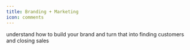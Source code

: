 ```yaml
---
title: Branding + Marketing
icon: comments
---
```

understand how to build your brand and turn that into finding customers and closing sales
